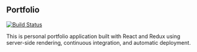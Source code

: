 ## Portfolio ##

[![Build Status](https://travis-ci.org/katm201/portfolio.svg?branch=master)](https://travis-ci.org/katm201/portfolio)

This is personal portfolio application built with React and Redux using server-side rendering, continuous integration, and automatic deployment.

